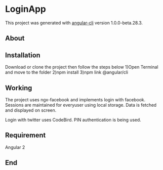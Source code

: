 # LoginApp

This project was generated with [angular-cli](https://github.com/angular/angular-cli) version 1.0.0-beta.28.3.

## About


## Installation 

Download or clone the project then follow the steps below 
1)Open Terminal and move to the folder
2)npm install 
3)npm link @angular/cli

## Working
The project uses ngx-facebook and implements login with facebook. Sessions are maintained for everyuser using local storage. Data is fetched and displayed on screen.

Login with twitter uses CodeBird. PIN authentication is being used.  

## Requirement 
  Angular 2

## End 
